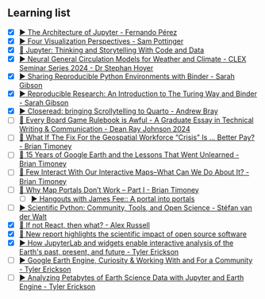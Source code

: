 ## Learning list

- [x] [:arrow_forward: The Architecture of Jupyter - Fernando Pérez](https://www.youtube.com/watch?v=dENc0gwzySc)
- [x] [:arrow_forward: Four Visualization Perspectives - Sam Pottinger](https://vimeo.com/1012207772/d6c493be5e)
- [x] [:memo: Jupyter: Thinking and Storytelling With Code and Data](https://ieeexplore.ieee.org/document/9387490)
- [x] [:arrow_forward: Neural General Circulation Models for Weather and Climate - CLEX Seminar Series 2024 - Dr Stephan Hoyer](https://www.youtube.com/watch?v=ngJAFoXdTLA)
- [x] [:arrow_forward: Sharing Reproducible Python Environments with Binder - Sarah Gibson](https://www.youtube.com/watch?v=wTVMHallSSA)
- [x] [:arrow_forward: Reproducible Research: An Introduction to The Turing Way and Binder - Sarah Gibson](https://www.youtube.com/watch?v=qIfTHrdU88s)
- [x] [:arrow_forward: Closeread: bringing Scrollytelling to Quarto - Andrew Bray](https://www.youtube.com/watch?v=KqLxy66B3lQ)
- [ ] [:memo: Every Board Game Rulebook is Awful - A Graduate Essay in Technical Writing & Communication - Dean Ray Johnson 2024](https://drive.google.com/file/d/1nkHWqYre866xihxN3MnHr5YFzY4gQWDT/view)
- [ ] [:memo: What If The Fix For the Geospatial Workforce “Crisis” Is ... Better Pay? - Brian Timoney](https://mapbrief.com/2023/12/06/what-if-the-fix-for-the-geospatial-workforce-crisis-is-better-pay/)
- [ ] [:memo: 15 Years of Google Earth and the Lessons That Went Unlearned - Brian Timoney](https://mapbrief.com/2020/06/26/15-years-of-google-earth-and-the-lessons-that-went-unlearned/)
- [ ] [:memo: Few Interact With Our Interactive Maps–What Can We Do About It? - Brian Timoney](https://mapbrief.com/2017/04/06/few-interact-with-our-interactive-maps-what-can-we-do-about-it/)
- [ ] [:memo: Why Map Portals Don’t Work – Part I - Brian Timoney](https://mapbrief.com/2013/02/05/why-map-portals-dont-work-part-i/)
    - [ ] [:arrow_forward:  Hangouts with James Fee:: A portal into portals](https://www.youtube.com/watch?v=lEIUmB080p0)
- [ ] [:arrow_forward: Scientific Python: Community, Tools, and Open Science - Stéfan van der Walt](https://www.youtube.com/watch?v=cmUtiEv4xm4)
- [x] [:memo: If not React, then what? - Alex Russell](https://infrequently.org/2024/11/if-not-react-then-what/#fn-why-not-1)
- [x] [:memo: New report highlights the scientific impact of open source software](https://www.statnews.com/sponsor/2024/11/26/new-report-highlights-the-scientific-impact-of-open-source-software/)
- [x] [:arrow_forward: How JupyterLab and widgets enable interactive analysis of the Earth's past, present, and future - Tyler Erickson](https://www.youtube.com/watch?v=wOm_d73wMQ0)
- [ ] [:arrow_forward: Google Earth Engine, Curiosity & Working With and For a Community - Tyler Erickson](https://www.youtube.com/watch?v=Pg2hgWDQIQ4)
- [ ] [:arrow_forward: Analyzing Petabytes of Earth Science Data with Jupyter and Earth Engine - Tyler Erickson](https://www.youtube.com/watch?v=LzxQH0Ze0iI)

